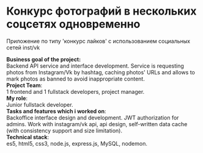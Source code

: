 # Конкурс фотографий в нескольких соцсетях одновременно

Приложение по типу 'конкурс лайков' с использованием социальных сетей inst/vk

**Business goal of the project:**  
Backend API service and interface development. Service is requesting photos from Instagram/Vk by hashtag, caching photos' URLs and allows to mark photos as banned to avoid inappropriate content.  
**Project Team**:  
1 frontend and 1 fullstack developers, project manager.  
**My role**:  
Junior fullstack developer.  
**Tasks and features which i worked on**:  
Backoffice interface design and development. JWT authorization for admins. Work with instagram/vk api, api design, self-written data cache (with consistency support and size limitation).  
**Technical stack**:  
es5, html5, css3, node.js, express.js, MySQL, nodemon.
